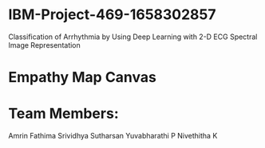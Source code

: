 # IBM-Project-469-1658302857
Classification of Arrhythmia by Using Deep Learning with 2-D ECG Spectral Image Representation


# Empathy Map Canvas


# Team Members:

Amrin Fathima
Srividhya Sutharsan
Yuvabharathi P
Nivethitha K
